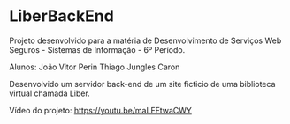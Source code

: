 # LiberBackEnd
Projeto desenvolvido para a matéria de Desenvolvimento de Serviços Web Seguros - Sistemas de Informação - 6º Período.

Alunos:
João Vitor Perin
Thiago Jungles Caron

Desenvolvido um servidor back-end de um site ficticio de uma biblioteca virtual chamada Liber.

Vídeo do projeto:
https://youtu.be/maLFFtwaCWY
